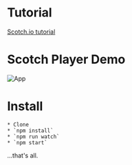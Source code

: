 # Tutorial

[Scotch.io tutorial](https://scotch.io/tutorials/build-a-music-player-with-react-electron-i-setup-basic-concepts)

# Scotch Player Demo
![App](https://cdn.scotch.io/10/WwAKh2uLTwOEF4TUOnik_scotch-player.gif)

# Install

    * Clone
    * `npm install`
    * `npm run watch`
    * `npm start`

...that's all.
